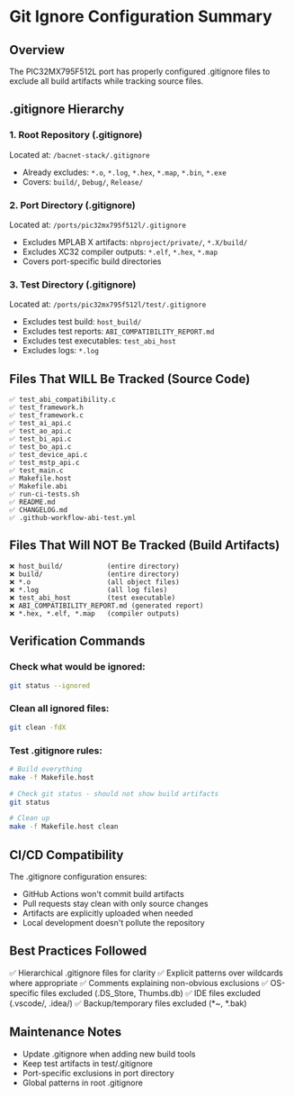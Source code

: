 # Git Ignore Configuration Summary

## Overview
The PIC32MX795F512L port has properly configured .gitignore files to exclude all build artifacts while tracking source files.

## .gitignore Hierarchy

### 1. Root Repository (.gitignore)
Located at: `/bacnet-stack/.gitignore`
- Already excludes: `*.o`, `*.log`, `*.hex`, `*.map`, `*.bin`, `*.exe`
- Covers: `build/`, `Debug/`, `Release/`

### 2. Port Directory (.gitignore)
Located at: `/ports/pic32mx795f512l/.gitignore`
- Excludes MPLAB X artifacts: `nbproject/private/`, `*.X/build/`
- Excludes XC32 compiler outputs: `*.elf`, `*.hex`, `*.map`
- Covers port-specific build directories

### 3. Test Directory (.gitignore)
Located at: `/ports/pic32mx795f512l/test/.gitignore`
- Excludes test build: `host_build/`
- Excludes test reports: `ABI_COMPATIBILITY_REPORT.md`
- Excludes test executables: `test_abi_host`
- Excludes logs: `*.log`

## Files That WILL Be Tracked (Source Code)
```
✅ test_abi_compatibility.c
✅ test_framework.h
✅ test_framework.c
✅ test_ai_api.c
✅ test_ao_api.c
✅ test_bi_api.c
✅ test_bo_api.c
✅ test_device_api.c
✅ test_mstp_api.c
✅ test_main.c
✅ Makefile.host
✅ Makefile.abi
✅ run-ci-tests.sh
✅ README.md
✅ CHANGELOG.md
✅ .github-workflow-abi-test.yml
```

## Files That Will NOT Be Tracked (Build Artifacts)
```
❌ host_build/           (entire directory)
❌ build/                (entire directory)
❌ *.o                   (all object files)
❌ *.log                 (all log files)
❌ test_abi_host         (test executable)
❌ ABI_COMPATIBILITY_REPORT.md (generated report)
❌ *.hex, *.elf, *.map   (compiler outputs)
```

## Verification Commands

### Check what would be ignored:
```bash
git status --ignored
```

### Clean all ignored files:
```bash
git clean -fdX
```

### Test .gitignore rules:
```bash
# Build everything
make -f Makefile.host

# Check git status - should not show build artifacts
git status

# Clean up
make -f Makefile.host clean
```

## CI/CD Compatibility
The .gitignore configuration ensures:
- GitHub Actions won't commit build artifacts
- Pull requests stay clean with only source changes
- Artifacts are explicitly uploaded when needed
- Local development doesn't pollute the repository

## Best Practices Followed
✅ Hierarchical .gitignore files for clarity
✅ Explicit patterns over wildcards where appropriate
✅ Comments explaining non-obvious exclusions
✅ OS-specific files excluded (.DS_Store, Thumbs.db)
✅ IDE files excluded (.vscode/, .idea/)
✅ Backup/temporary files excluded (*~, *.bak)

## Maintenance Notes
- Update .gitignore when adding new build tools
- Keep test artifacts in test/.gitignore
- Port-specific exclusions in port directory
- Global patterns in root .gitignore
